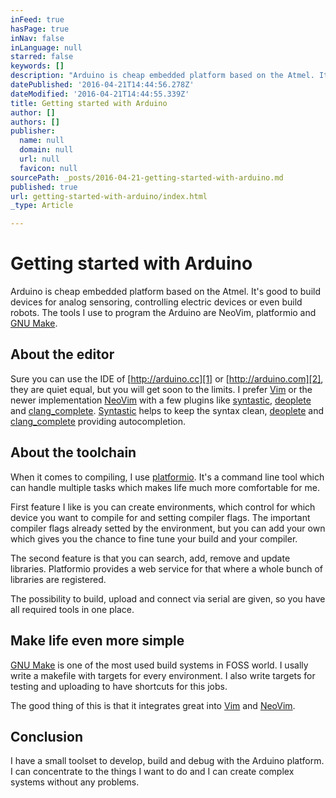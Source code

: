 ```yaml
---
inFeed: true
hasPage: true
inNav: false
inLanguage: null
starred: false
keywords: []
description: "Arduino is cheap embedded platform based on the Atmel. It's good to build devices for analog sensoring, controlling electric devices or even build robots. The tools I use to program the Arduino are NeoVim, platformio and GNU Make."
datePublished: '2016-04-21T14:44:56.278Z'
dateModified: '2016-04-21T14:44:55.339Z'
title: Getting started with Arduino
author: []
authors: []
publisher:
  name: null
  domain: null
  url: null
  favicon: null
sourcePath: _posts/2016-04-21-getting-started-with-arduino.md
published: true
url: getting-started-with-arduino/index.html
_type: Article

---
```

# Getting started with Arduino

Arduino is cheap embedded platform based on the Atmel. It's good to build devices for analog sensoring, controlling electric devices or even build robots. The tools I use to program the Arduino are NeoVim, platformio and [GNU Make][0].

## About the editor

Sure you can use the IDE of [http://arduino.cc][1] or [http://arduino.com][2], they are quiet equal, but you will get soon to the limits. I prefer [Vim][3] or the newer implementation [NeoVim][4] with a few plugins like [syntastic][5], [deoplete][6] and [clang\_complete][7]. [Syntastic][5] helps to keep the syntax clean, [deoplete][6] and [clang\_complete][7] providing autocompletion.

## About the toolchain

When it comes to compiling, I use [platformio][8]. It's a command line tool which can handle multiple tasks which makes life much more comfortable for me.

First feature I like is you can create environments, which control for which device you want to compile for and setting compiler flags. The important compiler flags already setted by the environment, but you can add your own which gives you the chance to fine tune your build and your compiler.

The second feature is that you can search, add, remove and update libraries. Platformio provides a web service for that where a whole bunch of libraries are registered.

The possibility to build, upload and connect via serial are given, so you have all required tools in one place.

## Make life even more simple

[GNU Make][0] is one of the most used build systems in FOSS world. I usally write a makefile with targets for every environment. I also write targets for testing and uploading to have shortcuts for this jobs.

The good thing of this is that it integrates great into [Vim][3] and [NeoVim][9].

## Conclusion

I have a small toolset to develop, build and debug with the Arduino platform. I can concentrate to the things I want to do and I can create complex systems without any problems.

[0]: http://www.gnu.org/software/make/
[1]: http://arduino.cc/
[2]: http://arduino.com/
[3]: http://www.vim.org/
[4]: https://neovim.io/
[5]: https://github.com/scrooloose/syntastic
[6]: https://github.com/Shougo/deoplete.nvim
[7]: https://github.com/Rip-Rip/clang_complete
[8]: http://platformio.org/
[9]: http://neovim.io/
